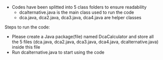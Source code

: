 
 - Codes have been splitted into 5 class folders to ensure readability
    - dcalternative.java is the main class used to run the code 
    - dca.java, dca2.java, dca3.java, dca4.java are helper classes
    
 Steps to run the code:
 - Please create a Java package(file) named DcaCalculator and store all the 5 files (dca.java, dca2.java, dca3.java, dca4.java, dcalternative.java) inside this file
 - Run dcalternative.java to start using the code  
